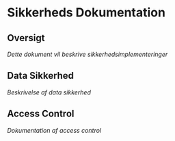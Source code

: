 # Sikkerheds Dokumentation

## Oversigt
*Dette dokument vil beskrive sikkerhedsimplementeringer*

## Data Sikkerhed
*Beskrivelse af data sikkerhed*

## Access Control
*Dokumentation af access control*